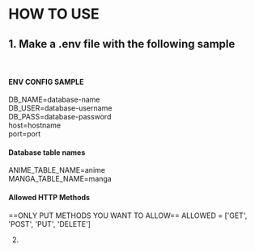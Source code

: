# HOW TO USE
## 1. Make a .env file with the following sample
<br />

#### **ENV CONFIG SAMPLE**

DB_NAME=database-name \
DB_USER=database-username \
DB_PASS=database-password \
host=hostname \
port=port

#### **Database table names**

ANIME_TABLE_NAME=anime \
MANGA_TABLE_NAME=manga

#### **Allowed HTTP Methods**
==ONLY PUT METHODS YOU WANT TO ALLOW==
ALLOWED = ['GET', 'POST', 'PUT', 'DELETE']

2.